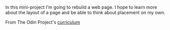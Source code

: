In this mini-project I'm going to rebuild a web page. I hope to learn more about the layout of a page and be able to think about placement on my own.

From The Odin Project's [curriculum](http://www.theodinproject.com/courses/web-development-101/lessons/html-css)